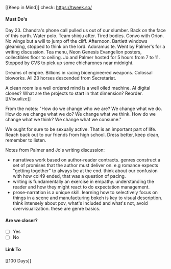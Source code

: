 [[Keep in Mind]]
check: https://tweek.so/
#### Must Do's

Day 23. Chandra's phone call pulled us out of our slumber. Back on the face of this earth. Water polo. Team shinju after. Tired bodies. Convo with Orion. No wings but a will to jump off the cliff. Afternoon. Bartlett windows gleaming, stopped to think on the lord. Adoramus te. Went by Palmer's for a writing discussion. Tea menu, Neon Genesis Evangelion posters, collectibles floor to ceiling. Jo and Palmer hosted for 5 hours from 7 to 11. Stopped by CVS to pick up some chicharones near midnight.

Dreams of empire. Billions in racing bioengineered weapons. Colossal bioworks. All 23 horses descended from Secretariat.

A clean room is a well ordered mind is a well oiled machine. AI digital clones? What are the projects to start in that dimension? Reorder. [[Visualize]]

From the notes: 
"How do we change who we are? We change what we do. How do we change what we do? We change what we think. How do we change what we think? We change what we consume."

We ought for sure to be sexually active. That is an important part of life. 
Reach back out to our friends from high school.
Dress better, keep clean, remember to listen.

Notes from Palmer and Jo's writing discussion:
- narratives work based on author-reader contracts. genres construct a set of promises that the author must deliver on. e.g romance expects "getting together" to always be at the end. think about our confusion with how col49 ended, that was a question of pacing.
- writing is fundamentally an exercise in empathy. understanding the reader and how they might react to do expectation management.
- prose-narration is a unique skill. learning how to selectively focus on things in a scene and manufacturing bokeh is key to visual description. think intensely about pov, what's included and what's not, avoid overvisualization. these are genre basics. 

#### Are we closer?
- [ ] Yes
- [ ] No
#### Link To
[[100 Days]]
